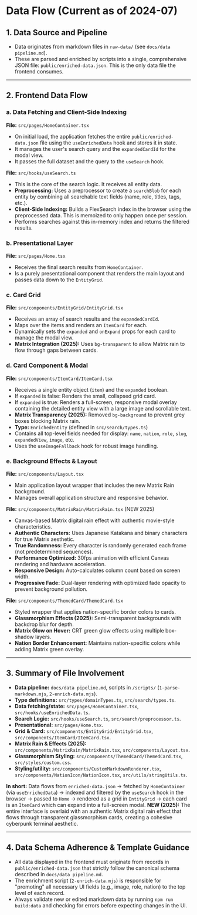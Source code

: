 # Data Flow (Current as of 2024-07)

## 1. Data Source and Pipeline

- Data originates from markdown files in `raw-data/` (see `docs/data pipeline.md`).
- These are parsed and enriched by scripts into a single, comprehensive JSON file: `public/enriched-data.json`. This is the only data file the frontend consumes.

---

## 2. Frontend Data Flow

### a. Data Fetching and Client-Side Indexing

**File:** `src/pages/HomeContainer.tsx`

- On initial load, the application fetches the entire `public/enriched-data.json` file using the `useEnrichedData` hook and stores it in state.
- It manages the user's search query and the `expandedCardId` for the modal view.
- It passes the full dataset and the query to the `useSearch` hook.

**File:** `src/hooks/useSearch.ts`

- This is the core of the search logic. It receives all entity data.
- **Preprocessing:** Uses a preprocessor to create a `searchBlob` for each entity by combining all searchable text fields (name, role, titles, tags, etc.).
- **Client-Side Indexing:** Builds a FlexSearch index in the browser using the preprocessed data. This is memoized to only happen once per session.
- Performs searches against this in-memory index and returns the filtered results.

### b. Presentational Layer

**File:** `src/pages/Home.tsx`

- Receives the final search results from `HomeContainer`.
- Is a purely presentational component that renders the main layout and passes data down to the `EntityGrid`.

### c. Card Grid

**File:** `src/components/EntityGrid/EntityGrid.tsx`

- Receives an array of search results and the `expandedCardId`.
- Maps over the items and renders an `ItemCard` for each.
- Dynamically sets the `expanded` and `onExpand` props for each card to manage the modal view.
- **Matrix Integration (2025):** Uses `bg-transparent` to allow Matrix rain to flow through gaps between cards.

### d. Card Component & Modal

**File:** `src/components/ItemCard/ItemCard.tsx`

- Receives a single entity object (`item`) and the `expanded` boolean.
- If `expanded` is false: Renders the small, collapsed grid card.
- If `expanded` is true: Renders a full-screen, responsive modal overlay containing the detailed entity view with a large image and scrollable text.
- **Matrix Transparency (2025):** Removed `bg-background` to prevent grey boxes blocking Matrix rain.
- **Type:** `EnrichedEntity` (defined in `src/search/types.ts`)
- Contains all top-level fields needed for display: `name`, `nation`, `role`, `slug`, `expandedView`, `image`, etc.
- Uses the `useImageFallback` hook for robust image handling.

### e. Background Effects & Layout

**File:** `src/components/Layout.tsx`
- Main application layout wrapper that includes the new Matrix Rain background.
- Manages overall application structure and responsive behavior.

**File:** `src/components/MatrixRain/MatrixRain.tsx` (NEW 2025)
- Canvas-based Matrix digital rain effect with authentic movie-style characteristics.
- **Authentic Characters:** Uses Japanese Katakana and binary characters for true Matrix aesthetic.
- **True Randomness:** Every character is randomly generated each frame (not predetermined sequences).
- **Performance Optimized:** 30fps animation with efficient Canvas rendering and hardware acceleration.
- **Responsive Design:** Auto-calculates column count based on screen width.
- **Progressive Fade:** Dual-layer rendering with optimized fade opacity to prevent background pollution.

**File:** `src/components/ThemedCard/ThemedCard.tsx`
- Styled wrapper that applies nation-specific border colors to cards.
- **Glassmorphism Effects (2025):** Semi-transparent backgrounds with backdrop blur for depth.
- **Matrix Glow on Hover:** CRT green glow effects using multiple box-shadow layers.
- **Nation Border Enhancement:** Maintains nation-specific colors while adding Matrix green overlay.

---

## 3. Summary of File Involvement

- **Data pipeline:** `docs/data pipeline.md`, scripts in `/scripts/` (`1-parse-markdown.mjs`, `2-enrich-data.mjs`).
- **Type definitions:** `src/types/domainTypes.ts`, `src/search/types.ts`.
- **Data fetching/state:** `src/pages/HomeContainer.tsx`, `src/hooks/useEnrichedData.ts`.
- **Search Logic:** `src/hooks/useSearch.ts`, `src/search/preprocessor.ts`.
- **Presentational:** `src/pages/Home.tsx`.
- **Grid & Card:** `src/components/EntityGrid/EntityGrid.tsx`, `src/components/ItemCard/ItemCard.tsx`.
- **Matrix Rain & Effects (2025):** `src/components/MatrixRain/MatrixRain.tsx`, `src/components/Layout.tsx`.
- **Glassmorphism Styling:** `src/components/ThemedCard/ThemedCard.tsx`, `src/styles/custom.css`.
- **Styling/utility:** `src/components/CustomMarkdownRenderer.tsx`, `src/components/NationIcon/NationIcon.tsx`, `src/utils/stringUtils.ts`.

**In short:**
Data flows from `enriched-data.json` → fetched by `HomeContainer` (via `useEnrichedData`) → indexed and filtered by the `useSearch` hook in the browser → passed to `Home` → rendered as a grid in `EntityGrid` → each card is an `ItemCard` which can expand into a full-screen modal. **NEW (2025):** The entire interface is overlaid with an authentic Matrix digital rain effect that flows through transparent glassmorphism cards, creating a cohesive cyberpunk terminal aesthetic.

---

## 4. Data Schema Adherence & Template Guidance

- All data displayed in the frontend must originate from records in `public/enriched-data.json` that strictly follow the canonical schema described in `docs/data pipeline.md`.
- The enrichment script (`2-enrich-data.mjs`) is responsible for "promoting" all necessary UI fields (e.g., image, role, nation) to the top level of each record.
- Always validate new or edited markdown data by running `npm run build:data` and checking for errors before expecting changes in the UI.

